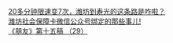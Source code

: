   
[20多分钟限速变7次，潍坊到寿光的这条路是咋啦？](http://www.dianyue.me/archives/780/hsn8lbh9i6zgfch7/)  
[潍坊社会保障卡微信公众号绑定的那些事儿!](http://www.dianyue.me/archives/505/w65dgva9pmk72dsq/)  
[《朋友》第十五稿  （29）](http://www.dianyue.me/archives/677/sc3et1jrpqciz4i8/)
